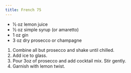 ```yaml
---
title: French 75
---
```


- ½ oz lemon juice
- ½ oz simple syrup (or amaretto)
- 1 oz gin
- 3 oz dry prosecco or champagne

1. Combine all but prosecco and shake until chilled.
1. Add ice to glass.
1. Pour 3oz of prosecco and add cocktail mix. Stir gently.
1. Garnish with lemon twist.
